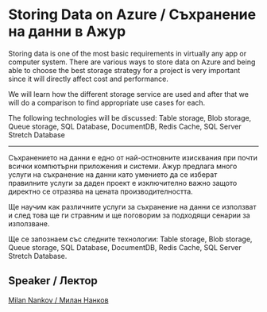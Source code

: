 # Storing Data on Azure / Съхранение на данни в Ажур

Storing data is one of the most basic requirements in virtually any app or computer system. There are various ways to store data on Azure and being able to choose the best storage strategy for a project is very important since it will directly affect cost and performance. 

We will learn how the different storage service are used and after that we will do a comparison to find appropriate use cases for each. 

The following technologies will be discussed: Table storage, Blob storage, Queue storage, SQL Database, DocumentDB, Redis Cache, SQL Server Stretch Database  

---

Съхранението на данни е едно от най-остновните изисквания при почти всички компютърни приложения и системи. Ажур предлага много услуги на съхранение на данни като умението да се изберат правилните услуги за даден проект е изключително важно защото директно се отразява на цената производителността. 

Ще научим как различните услуги за съхранение на данни се използват и след това ще ги стравним и ще поговорим за подходящи сенарии за използване.

Ще се запознаем със следните технологии: Table storage, Blob storage, Queue storage, SQL Database, DocumentDB, Redis Cache, SQL Server Stretch Database.
 

## Speaker / Лектор

[Milan Nankov / Милан Нанков](https://www.linkedin.com/in/nankov/)

